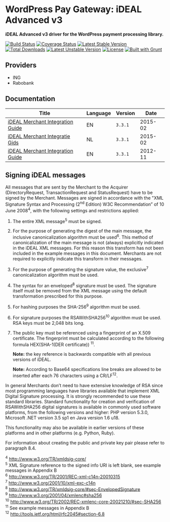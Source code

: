 # WordPress Pay Gateway: iDEAL Advanced v3

**iDEAL Advanced v3 driver for the WordPress payment processing library.**

[![Build Status](https://travis-ci.org/wp-pay-gateways/ideal-advanced-v3.svg?branch=develop)](https://travis-ci.org/wp-pay-gateways/ideal-advanced-v3)
[![Coverage Status](https://coveralls.io/repos/wp-pay-gateways/ideal-advanced-v3/badge.svg?branch=master&service=github)](https://coveralls.io/github/wp-pay-gateways/ideal-advanced-v3?branch=master)
[![Latest Stable Version](https://poser.pugx.org/wp-pay-gateways/ideal-advanced-v3/v/stable.svg)](https://packagist.org/packages/wp-pay-gateways/ideal-advanced-v3)
[![Total Downloads](https://poser.pugx.org/wp-pay-gateways/ideal-advanced-v3/downloads.svg)](https://packagist.org/packages/wp-pay-gateways/ideal-advanced-v3)
[![Latest Unstable Version](https://poser.pugx.org/wp-pay-gateways/ideal-advanced-v3/v/unstable.svg)](https://packagist.org/packages/wp-pay-gateways/ideal-advanced-v3)
[![License](https://poser.pugx.org/wp-pay-gateways/ideal-advanced-v3/license.svg)](https://packagist.org/packages/wp-pay-gateways/ideal-advanced-v3)
[![Built with Grunt](https://cdn.gruntjs.com/builtwith.svg)](http://gruntjs.com/)

## Providers

*	ING
*	Rabobank

## Documentation

| Title                                               | Language | Version | Date    |
| --------------------------------------------------- | -------- | ------- | ------- |
| [iDEAL Merchant Integration Guide][doc-en-feb-2015] | EN       | `3.3.1` | 2015-02 |
| [iDEAL Merchant Integratie Gids][doc-nl-feb-2015]   | NL       | `3.3.1` | 2015-02 |
| [iDEAL Merchant Integration Guide][doc-en-nov-2012] | EN       | `3.3.1` | 2012-11 |

[doc-en-feb-2015]: https://www.pronamic.eu/wp-content/uploads/sites/2/2016/06/Merchant-Integration-Guide-v3-3-1-ENG-February-2015.pdf
[doc-nl-feb-2015]: https://www.pronamic.eu/wp-content/uploads/sites/2/2016/06/iDEAL-Merchant-Integratie-Gids-v3-3-1-NL-Februari-2015.pdf
[doc-en-nov-2012]: https://www.pronamic.nl/wp-content/uploads/2012/12/iDEAL-Merchant-Integration-Guide-ENG-v3.3.1.pdf

## Signing iDEAL messages

All messages that are sent by the Merchant to the Acquirer (DirectoryRequest,
TransactionRequest and StatusRequest) have to be signed by the Merchant. Messages are
signed in accordance with the "XML Signature Syntax and Processing (2<sup>nd</sup> Edition) W3C
Recommendation” of 10 June 2008<sup>4</sup>, with the following settings and restrictions applied:

1.	The entire XML message<sup>5</sup> must be signed.

2.	For the purpose of generating the digest of the main message, the inclusive canonicalization algorithm must be used<sup>6</sup>. This method of canonicalization of the main message is not (always) explicitly indicated in the
iDEAL XML messages. For this reason this transform has not been included in the example
messages in this document. Merchants are not required to explicitly indicate this transform in
their messages.

3.	For the purpose of generating the signature value, the exclusive<sup>7</sup> canonicalization algorithm must be used.

4.	The syntax for an enveloped<sup>8</sup> signature must be used. The signature itself must be removed
	from the XML message using the default transformation prescribed for this purpose.

5.	For hashing purposes the SHA-256<sup>9</sup> algorithm must be used.

6.	For signature purposes the RSAWithSHA256<sup>10</sup> algorithm must be used. RSA keys must be 2,048 bits long.

7.	The public key must be referenced using a fingerprint of an X.509 certificate. The fingerprint
	must be calculated according to the following formula HEX(SHA-1(DER certificate)) <sup>11</sup>.

	**Note:** the key reference is backwards compatible with all previous versions of iDEAL.

	**Note:** According to Base64 specifications line breaks are allowed to be inserted after each
	76 characters using a CR/LF<sup>12</sup>.

In general Merchants don’t need to have extensive knowledge of RSA since most programming
languages have libraries available that implement XML Digital Signature processing. It is strongly
recommended to use these standard libraries. Standard functionality for creation and verification
of RSAWithSHA256 digital signatures is available in commonly used software platforms, from the
following versions and higher: PHP version 5.3.0, Microsoft .NET version 3.5 sp1 en Java version
1.6 u18.

This functionality may also be available in earlier versions of these platforms and in other
platforms (e.g. Python, Ruby).

For information about creating the public and private key pair please refer to paragraph 8.4. 

<sup>4</sup> http://www.w3.org/TR/xmldsig-core/  
<sup>5</sup> XML Signature reference to the signed info URI is left blank, see example messages in Appendix B  
<sup>6</sup> http://www.w3.org/TR/2001/REC-xml-c14n-20010315  
<sup>7</sup> http://www.w3.org/2001/10/xml-exc-c14n  
<sup>8</sup> http://www.w3.org/TR/xmldsig-core/#sec-EnvelopedSignature  
<sup>9</sup> http://www.w3.org/2001/04/xmlenc#sha256  
<sup>10</sup> http://www.w3.org/TR/2002/REC-xmlenc-core-20021210/#sec-SHA256  
<sup>11</sup> See example messages in Appendix B  
<sup>12</sup> http://tools.ietf.org/html/rfc2045#section-6.8  
